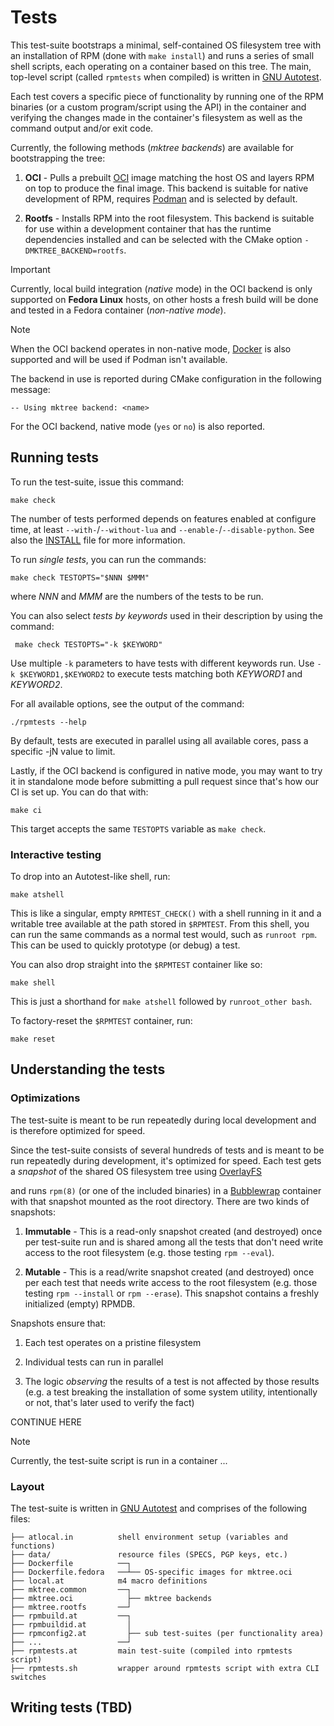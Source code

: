 # Tests

This test-suite bootstraps a minimal, self-contained OS filesystem tree with an
installation of RPM (done with `make install`) and runs a series of small shell
scripts, each operating on a container based on this tree.  The main, top-level
script (called `rpmtests` when compiled) is written in [GNU
Autotest](https://www.gnu.org/software/autoconf/manual/autoconf-2.68/html_node/Using-Autotest.html#Using-Autotest).

Each test covers a specific piece of functionality by running one of the RPM
binaries (or a custom program/script using the API) in the container and
verifying the changes made in the container's filesystem as well as the command
output and/or exit code.

Currently, the following methods (*mktree backends*) are available for
bootstrapping the tree:

1. **OCI** - Pulls a prebuilt [OCI](https://opencontainers.org/) image matching
   the host OS and layers RPM on top to produce the final image.  This backend
   is suitable for native development of RPM, requires
   [Podman](https://github.com/containers/podman/) and is selected by default.

2. **Rootfs** - Installs RPM into the root filesystem.  This backend is
   suitable for use within a development container that has the runtime
   dependencies installed and can be selected with the CMake option
   `-DMKTREE_BACKEND=rootfs`.

> [!IMPORTANT]
> Currently, local build integration (*native* mode) in the OCI backend is only
> supported on **Fedora Linux** hosts, on other hosts a fresh build will be
> done and tested in a Fedora container (*non-native mode*).

> [!NOTE]
> When the OCI backend operates in non-native mode,
> [Docker](https://github.com/docker/) is also supported and will be used if
> Podman isn't available.

The backend in use is reported during CMake configuration in the following
message:

    -- Using mktree backend: <name>

For the OCI backend, native mode (`yes` or `no`) is also reported.

## Running tests

To run the test-suite, issue this command:

    make check

The number of tests performed depends on features enabled at configure time,
at least `--with-`/`--without-lua` and `--enable-`/`--disable-python`.
See also the [INSTALL](../INSTALL) file for more information.

To run *single tests*, you can run the commands:

    make check TESTOPTS="$NNN $MMM"

where _NNN_ and _MMM_ are the numbers of the tests to be run.

You can also select *tests by keywords* used in their description by using the command:

     make check TESTOPTS="-k $KEYWORD"

Use multiple `-k` parameters to have tests with different keywords run.
Use `-k $KEYWORD1,$KEYWORD2` to execute tests matching both _KEYWORD1_ and _KEYWORD2_.

For all available options, see the output of the command:

	./rpmtests --help

By default, tests are executed in parallel using all available cores, pass
a specific -jN value to limit.

Lastly, if the OCI backend is configured in native mode, you may want to try it
in standalone mode before submitting a pull request since that's how our CI is
set up.  You can do that with:

    make ci

This target accepts the same `TESTOPTS` variable as `make check`.

### Interactive testing

To drop into an Autotest-like shell, run:

    make atshell

This is like a singular, empty `RPMTEST_CHECK()` with a shell running in it and
a writable tree available at the path stored in `$RPMTEST`.  From this shell,
you can run the same commands as a normal test would, such as `runroot rpm`.
This can be used to quickly prototype (or debug) a test.

You can also drop straight into the `$RPMTEST` container like so:

    make shell

This is just a shorthand for `make atshell` followed by `runroot_other bash`.

To factory-reset the `$RPMTEST` container, run:

    make reset

## Understanding the tests

### Optimizations

The test-suite is meant to be run repeatedly during local development and is
therefore optimized for speed.



Since the test-suite consists of several hundreds of tests and is meant to be
run repeatedly during development, it's optimized for speed.  Each test gets a
*snapshot* of the shared OS filesystem tree using
[OverlayFS](https://docs.kernel.org/filesystems/overlayfs.html)




and runs
`rpm(8)` (or one of the included binaries) in a
[Bubblewrap](https://github.com/containers/bubblewrap/) container with that
snapshot mounted as the root directory.  There are two kinds of snapshots:

1. **Immutable** - This is a read-only snapshot created (and destroyed) once
   per test-suite run and is shared among all the tests that don't need write
   access to the root filesystem (e.g. those testing `rpm --eval`).

2. **Mutable** - This is a read/write snapshot created (and destroyed) once per
   each test that needs write access to the root filesystem (e.g. those testing
   `rpm --install` or `rpm --erase`).  This snapshot contains a freshly
   initialized (empty) RPMDB.

Snapshots ensure that:

1. Each test operates on a pristine filesystem

2. Individual tests can run in parallel

3. The logic *observing* the results of a test is not affected by those results
   (e.g. a test breaking the installation of some system utility, intentionally
   or not, that's later used to verify the fact)

CONTINUE HERE
> [!NOTE]
> Currently, the test-suite script is run in a container ...

### Layout

The test-suite is written in
[GNU Autotest](https://www.gnu.org/savannah-checkouts/gnu/autoconf/manual/autoconf-2.71/html_node/Using-Autotest.html)
and comprises of the following files:

```
├── atlocal.in          shell environment setup (variables and functions)
├── data/               resource files (SPECS, PGP keys, etc.)
├── Dockerfile          ──┐
├── Dockerfile.fedora   ──┴── OS-specific images for mktree.oci
├── local.at            m4 macro definitions
├── mktree.common       ──┐
├── mktree.oci            ├── mktree backends
├── mktree.rootfs       ──┘
├── rpmbuild.at         ──┐
├── rpmbuildid.at         │
├── rpmconfig2.at         ├── sub test-suites (per functionality area)
├── ...                 ──┘
├── rpmtests.at         main test-suite (compiled into rpmtests script)
├── rpmtests.sh         wrapper around rpmtests script with extra CLI switches
```

## Writing tests (TBD)
